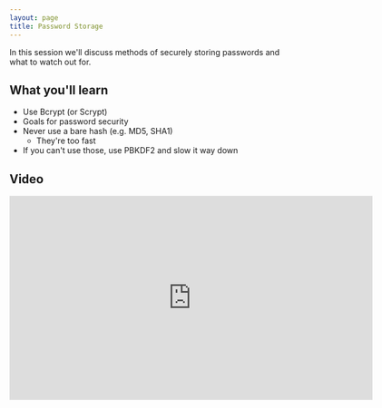 ```yaml
---
layout: page
title: Password Storage
---
```


In this session we'll discuss methods of securely storing passwords and what to watch out for.

What you'll learn
-----------------

- Use Bcrypt (or Scrypt)
- Goals for password security
- Never use a bare hash (e.g. MD5, SHA1)
	- They're too fast
- If you can't use those, use PBKDF2 and slow it way down

Video
-----

<div class="container">
	<iframe id="ytplayer" type="text/html" width="640" height="360" src="https://www.youtube-nocookie.com/embed/xZ5cxxllgP8?rel=0&autoplay=0&origin={{ site.url }}" frameborder="0"></iframe>
</div>
